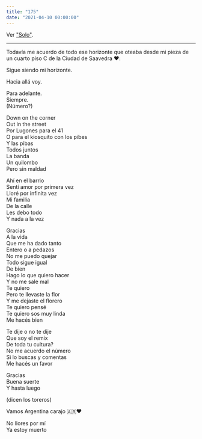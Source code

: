 ```yaml
---
title: "175"
date: "2021-04-10 00:00:00"
---
```


Ver ["Solo"](/noesporno/2007/06/solo/).

---

Todavía me acuerdo de todo ese horizonte que oteaba desde mi pieza de un cuarto piso C de la Ciudad de Saavedra ❤️:

Sigue siendo mi horizonte.

Hacia allá voy.

Para adelante.\
Siempre.\
(Número?)

Down on the corner\
Out in the street\
Por Lugones para el 41\
O para el kiosquito con los pibes\
Y las pibas\
Todos juntos\
La banda\
Un quilombo\
Pero sin maldad

Ahí en el barrio\
Sentí amor por primera vez\
Lloré por infinita vez\
Mi familia\
De la calle\
Les debo todo\
Y nada a la vez

Gracias\
A la vida\
Que me ha dado tanto\
Entero o a pedazos\
No me puedo quejar\
Todo sigue igual\
De bien\
Hago lo que quiero hacer\
Y no me sale mal\
Te quiero\
Pero te llevaste la flor\
Y me dejaste el florero\
Te quiero pensé\
Te quiero sos muy linda\
Me hacés bien

Te dije o no te dije\
Que soy el remix\
De toda tu cultura?\
No me acuerdo el número\
Si lo buscas y comentas\
Me hacés un favor

Gracias\
Buena suerte\
Y hasta luego

(dicen los toreros)

Vamos Argentina carajo 🇦🇷❤️

No llores por mí\
Ya estoy muerto